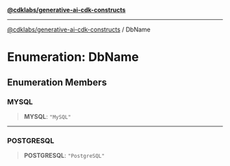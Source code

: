 [**@cdklabs/generative-ai-cdk-constructs**](../README.md)

***

[@cdklabs/generative-ai-cdk-constructs](../README.md) / DbName

# Enumeration: DbName

## Enumeration Members

### MYSQL

> **MYSQL**: `"MySQL"`

***

### POSTGRESQL

> **POSTGRESQL**: `"PostgreSQL"`
